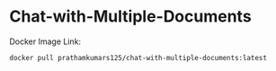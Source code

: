 # Chat-with-Multiple-Documents
Docker Image Link: 
```bash
docker pull prathamkumars125/chat-with-multiple-documents:latest
```
